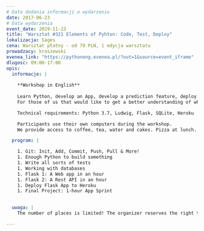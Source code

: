 ```yaml
---
# Data dodania informacji o wydarzeniu
date: 2017-06-23
# Data wydarzenia
event_date: 2019-11-23
title: "Warsztat #321 Elements of Pyhton: Code, Test, Deploy"
lokalizacja: Sages
cena: Warsztat płatny - od 79 PLN, 1 edycja warsztatu
prowadzacy: kraszewski
evenea_link: "https://pythoneng.evenea.pl/?out=1&source=event_iframe"
dlugosc: 09:00-17:00
opis:
  informacje: |
    
    **Workshop in English**
    
    Learn Python, develop an App, develop a prediction feature, deploy the app, all in one day.
    For those of us that would like to get a better understanding of whats possible using a laptop, an internet connection, a programming language, and some tools (IDE, Pytest etc.) in 2019,

    Technical requirements: Python 3.7, Ludwig, Flask, SQLite, Heroku

    Participants use their own computers during the workshop.
    We provide access to coffee, tea, water and cakes. Pizza at lunch. 

  program: |

    1. Git: Init, Add, Commit, Push, Pull & More! 
    1. Enough Python to build something
    1. Write all sorts of tests
    1. Working with databases
    1. Flask 1: A Web app in an hour 
    1. Flask 2: A Rest API in an hour
    1. Deploy Flask App to Heroku
    1. Final Project: 1-hour App Sprint
    

  uwaga: |
    The number of places is limited! The organizer reserves the right to change the location of the event. The organizer reserves the right to cancel the event in case of lack a minimum number of participants.

---
```

